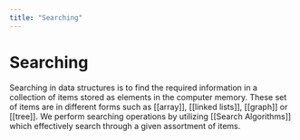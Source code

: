 ```yaml
---
title: "Searching"
---
```


# Searching

Searching in data structures is to find the required information in a collection of items stored as elements in the computer memory. These set of items are in different forms such as [[array]], [[linked lists]], [[graph]] or [[tree]]. We perform searching operations by utilizing [[Search Algorithms]] which effectively search through a given assortment of items.